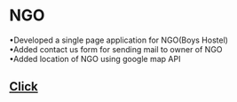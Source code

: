 # **NGO**

•Developed a single page application for NGO(Boys Hostel)<br />
•Added contact us form for sending mail to owner of NGO<br />
•Added location of NGO using google map API


## [Click](https://shriyash56.github.io/NGO-Website/ "Click")

